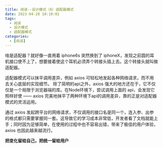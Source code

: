 ```yaml
---
title: 阅读--设计模式（6）适配器模式
date: 2023-04-28 10:10:01
tags:
  - 阅读
  - 设计模式
  - 适配器模式
categories:
  - [阅读]
---
```

啥是适配器？就好像一直用着 iphone6s 突然换到了 iphoneX，发现之前圆的耳机接口使不上了，想要接着使这个耳机必须弄个转接头插上去。这个转接头就叫做适配器。

适配器模式可以抹平调用差异，例如 axios 可轻松地发起各种网络请求，而不用去关心底层的实现细节。
除了简明的api之外，axios 强大的地方还在于，它不仅仅是一个局限于浏览器端的库。在Node环境下，尝试调用上面的 api，会发现它照样好使 —— axios 完美地抹平了两种环境下api的调用差异，靠的正是对适配器模式的灵活运用。

通过 axios 发起跨平台的网络请求，不仅调用的接口名是同一个，连入参、出参的格式都只需要掌握同一套。这导致它的学习成本非常低，开发者看了文档就能上手；同时因为足够简单，在使用的过程中也不容易出错，带来了极佳的用户体验，axios 也因此越来越流行。

**把变化留给自己，把统一留给用户**